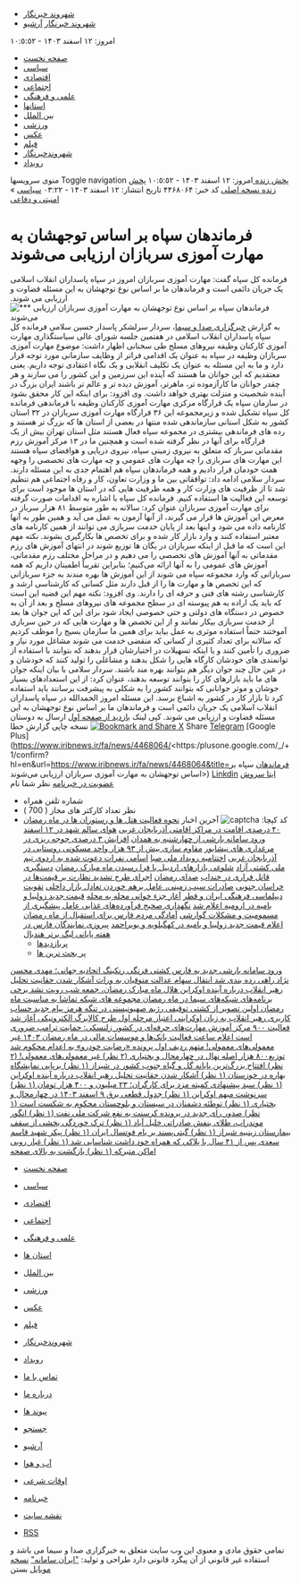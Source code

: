 [](https://www.iribnews.ir/fa/news/4468064/</> "خبرگزاری صدا وسیما")
[](https://www.iribnews.ir/fa/news/4468064/<https:/splus.ir/iribnews>) [](https://www.iribnews.ir/fa/news/4468064/<https:/eitaa.com/iribnews>) [](https://www.iribnews.ir/fa/news/4468064/<https:/ble.ir/iribnews>) [](https://www.iribnews.ir/fa/news/4468064/<https:/iGap.net/iribnews>) [](https://www.iribnews.ir/fa/news/4468064/<https:/rubika.ir/iribnews>) [](https://www.iribnews.ir/fa/news/4468064/<https:/www.aparat.com/iribnews.ir>) [ ](https://www.iribnews.ir/fa/news/4468064/<https:/Gap.im/iribnews>) [](https://www.iribnews.ir/fa/news/4468064/<https:/www.virasty.com/iribnews>) [](https://www.iribnews.ir/fa/news/4468064/</fa/news/1148469>)
  * [](https://www.iribnews.ir/fa/news/4468064/</fa/news/1148469>) [شهروند خبرنگار](https://www.iribnews.ir/fa/news/4468064/<https:/www.iribnews.ir/fa/reporters> "شهروند خبرنگار")
  * [شهروند خبرنگار](https://www.iribnews.ir/fa/news/4468064/<https:/www.iribnews.ir/fa/reporters> "شهروند خبرنگار") [آرشیو](https://www.iribnews.ir/fa/news/4468064/<https:/www.iribnews.ir/fa/archive> "آرشیو")


[](https://www.iribnews.ir/fa/news/4468064/<https:/www.iribnews.ir/fa/search> "search")
[](https://www.iribnews.ir/fa/news/4468064/<javascript:document.searchForm.submit\(\);> "search")
[](https://www.iribnews.ir/fa/news/4468064/<https:/www.iribnews.ir/fa/rss> "rss") [](https://www.iribnews.ir/fa/news/4468064/<#> "lock")
امروز: ۱۲ اسفند ۱۴۰۳ - ١٠:٥:٥٢ 
[](https://www.iribnews.ir/fa/news/4468064/<https:/splus.ir/iribnews>) [](https://www.iribnews.ir/fa/news/4468064/<https:/eitaa.com/iribnews>) [](https://www.iribnews.ir/fa/news/4468064/<https:/ble.ir/iribnews>) [](https://www.iribnews.ir/fa/news/4468064/<https:/iGap.net/iribnews>) [](https://www.iribnews.ir/fa/news/4468064/<https:/rubika.ir/iribnews>) [](https://www.iribnews.ir/fa/news/4468064/<https:/www.aparat.com/iribnews.ir>) [ ](https://www.iribnews.ir/fa/news/4468064/<https:/Gap.im/iribnews>) [](https://www.iribnews.ir/fa/news/4468064/<https:/www.virasty.com/iribnews>)
[](https://www.iribnews.ir/fa/news/4468064/<https:/splus.ir/iribnews>) [](https://www.iribnews.ir/fa/news/4468064/<https:/eitaa.com/iribnews>) [](https://www.iribnews.ir/fa/news/4468064/<https:/ble.ir/iribnews>) [](https://www.iribnews.ir/fa/news/4468064/<https:/iGap.net/iribnews>) [](https://www.iribnews.ir/fa/news/4468064/<https:/rubika.ir/iribnews>) [](https://www.iribnews.ir/fa/news/4468064/<https:/www.aparat.com/iribnews.ir>) [ ](https://www.iribnews.ir/fa/news/4468064/<https:/Gap.im/iribnews>) [](https://www.iribnews.ir/fa/news/4468064/<https:/www.virasty.com/iribnews>)
[](https://www.iribnews.ir/fa/news/4468064/</> "خبرگزاری صدا وسیما")
  * [صفحه نخست](https://www.iribnews.ir/fa/news/4468064/<https:/www.iribnews.ir>)
  * [ سیاسی ](https://www.iribnews.ir/fa/news/4468064/<https:/www.iribnews.ir/fa/political>)
  * [ اقتصادی ](https://www.iribnews.ir/fa/news/4468064/<https:/www.iribnews.ir/fa/economic>)
  * [ اجتماعی ](https://www.iribnews.ir/fa/news/4468064/<https:/www.iribnews.ir/fa/social>)
  * [ علمی و فرهنگی ](https://www.iribnews.ir/fa/news/4468064/<https:/www.iribnews.ir/fa/science-culture>)
  * [استانها](https://www.iribnews.ir/fa/news/4468064/<https:/www.iribnews.ir/fa/provinces> "استان")
  * [بین الملل](https://www.iribnews.ir/fa/news/4468064/<https:/www.iribnews.ir/fa/international> "بین الملل")
  * [ ورزشی ](https://www.iribnews.ir/fa/news/4468064/<https:/www.iribnews.ir/fa/sport>)
  * [ عکس ](https://www.iribnews.ir/fa/news/4468064/<https:/www.iribnews.ir/fa/photo>)
  * [ فیلم ](https://www.iribnews.ir/fa/news/4468064/<https:/www.iribnews.ir/fa/video>)
  * [ شهروندخبرنگار ](https://www.iribnews.ir/fa/news/4468064/<https:/www.iribnews.ir/fa/shahrvand>)
  * [ رویداد ](https://www.iribnews.ir/fa/news/4468064/<https:/www.iribnews.ir/fa/rouydad>)


منوی سرویسها Toggle navigation 
[ پخش زنده ](https://www.iribnews.ir/fa/news/4468064/</fa/live/t/irinn> "پخش زنده")
امروز: ۱۲ اسفند ۱۴۰۳ - ١٠:٥:٥٢ 
[ پخش زنده ](https://www.iribnews.ir/fa/news/4468064/</fa/live/t/irinn> "پخش زنده")
[نسخه اصلی](https://www.iribnews.ir/fa/news/4468064/<#>)
کد خبر: ۴۴۶۸۰۶۴ 
تاریخ انتشار: ۱۲ اسفند ۱۴۰۳ - ۰۳:۲۲ 
[سیاسی](https://www.iribnews.ir/fa/news/4468064/</fa/political>) » [امنیتی و دفاعی](https://www.iribnews.ir/fa/news/4468064/</fa/services/5/14>)
[](https://www.iribnews.ir/fa/news/4468064/</fa/save/4468064> "ذخیره")
#  فرماندهان سپاه بر اساس توجهشان به مهارت آموزی سربازان ارزیابی می‌شوند 
فرمانده کل سپاه گفت: مهارت آموزی سربازان امروز در سپاه پاسداران انقلاب اسلامی یک جریان دائمی است و فرماندهان ما بر اساس نوع توجهشان به این مسئله قضاوت و ارزیابی می شوند.
![*** فرماندهان سپاه بر اساس نوع توجهشان به مهارت آموزی سربازان ارزیابی می‌شوند](https://www.iribnews.ir/files/fa/news/1403/12/11/12088388_571.jpg)
به گزارش [خبرگزاری صدا و سیما](https://www.iribnews.ir/fa/news/4468064/<https:/zahedan.iribnews.ir/>)، سردار سرلشکر پاسدار حسین سلامی فرمانده کل سپاه پاسداران انقلاب اسلامی در هفتمین جلسه شورای عالی سیاستگذاری مهارت آموزی کارکنان وظیفه نیرو‌های مسلح طی سخنانی اظهار داشت: موضوع مهارت آموزی سربازان وظیفه در سپاه به عنوان یک اقدامی فراتر از وظایف سازمانی مورد توجه قرار دارد و ما به این مسئله به عنوان یک تکلیف انقلابی و یک نگاه اعتقادی توجه داریم. یعنی معتقدیم که این جوانان ما هستند که آینده این سرزمین و این کشور را می سازند و هر چقدر جوانان ما کارآزموده تر، ماهرتر، آموزش دیده تر و عالم تر باشند ایران بزرگ در آینده شخصیت و منزلت بهتری خواهد داشت.
وی افزود: برای اینکه این کار محقق بشود در سازمان سپاه یک قرارگاه مرکزی مهارت آموزی کارکنان وظیفه با فرماندهی فرمانده کل سپاه تشکیل شده و زیرمجموعه این ۳۶ قرارگاه مهارت آموزی سربازان در ۳۲ استان کشور به شکل استانی سازماندهی شده منتها در بعضی از استان ها که بزرگ تر هستند و رده های فرماندهی بیشتری در مجموعه سپاه فعال هستند مثل استان تهران بیش از یک قرارگاه برای آنها در نظر گرفته شده است و همچنین ما در ۱۳ مرکز آموزش رزم مقدماتی سرباز که متعلق به نیروی زمینی سپاه، نیروی دریایی و هوافضای سپاه هستند این مهارت های سربازی را چه مهارت های عمومی و چه مهارت های تخصصی را وجهه همت خودمان قرار دادیم و همه فرماندهان سپاه هم اهتمام جدی به این مسئله دارند.
سردار سلامی ادامه داد: توافقاتی بین ما و وزارت تعاون، کار و رفاه اجتماعی هم تنظیم شد تا از ظرفیت های وزارت کار و همه ظرفیت هایی که در استان ها موجود است برای توسعه این فعالیت ها استفاده کنیم. فرمانده کل سپاه با اشاره به اقدامات صورت گرفته برای مهارت آموزی سربازان عنوان کرد: سالانه به طور متوسط ۸۱ هزار سرباز در معرض این آموزش ها قرار می گیرند، از آنها آزمون به عمل می آید و همین طور به آنها کارنامه داده می شود و اینها بعد از پایان خدمت سربازی می توانند از همین کارنامه های معتبر استفاده کنند و وارد بازار کار شده و برای تخصص ها بکارگیری بشوند. نکته مهم این است که ما قبل از اینکه سربازان در یگان ها توزیع شوند در انتهای آموزش های رزم مقدماتی به آنها آموزش های تخصصی را می دهیم و در مراحل مختلف رزم مقدماتی، آموزش های عمومی را به آنها ارائه می‌کنیم؛ بنابراین تقریباً اطمینان داریم که همه سربازانی که وارد مجموعه سپاه می شوند از این آموزش ها بهره مندند به جزء سربازانی که این تخصص ها و مهارت ها را از قبل دارند مثل کسانی که کارشناسی ارشد و کارشناسی رشته های فنی و حرفه ای را دارند. 
وی افزود: نکته مهم این قضیه این است که باید یک اراده به هم پیوسته ای در سطح مجموعه های نیرو‌های مسلح و بعد از آن به خصوص در دستگاه های دولتی و حتی خصوصی ایجاد شود برای این که این جوان ها بعد از خدمت سربازی بیکار نمانند و از این تخصص ها و مهارت هایی که در حین سربازی آموختند حتماً استفاده موثری به عمل بیاید برای همین ما سازمان بسیج را موظف کردیم که سالانه برای تعداد کثیری از کسانی که منقضی خدمت می شوند مشاغل مورد نیاز و ضروری را تأمین کنند و یا اینکه تسهیلات در اختیارشان قرار بدهند که بتوانند با استفاده از توانمندی های خودشان کارگاه هایی را شکل بدهند و مشاغلی را تولید کنند که خودشان و در عین حال چند جوان دیگر هم بتوانند بهره مند باشند.
سردار سلامی با بیان اینکه جوان های ما باید بازار‌های کار را بتوانند توسعه بدهند، عنوان کرد: از این استعداد‌های بسیار جوشان و موثر جوانانی که بتوانند کشور را به شکلی به پیشرفت برسانند باید استفاده کرد تا بازار کار در کشور به اشباع برسد. این مسئله امروز الحمدالله در سپاه پاسداران انقلاب اسلامی یک جریان دائمی است و فرماندهان ما بر اساس نوع توجهشان به این مسئله قضاوت و ارزیابی می شوند.
کپی لینک 
[بازدید از صفحه اول](https://www.iribnews.ir/fa/news/4468064/</>)
ارسال به دوستان
نسخه چاپی
گزارش خطا
[ ![Bookmark and Share](https://www.iribnews.ir/client/themes/fa/main/img/share_to.gif) ](https://www.iribnews.ir/fa/news/4468064/<#>)
[X](https://www.iribnews.ir/fa/news/4468064/<#>) Share 
[Telegram](https://www.iribnews.ir/fa/news/4468064/<tg:/msg_url?url=https://www.iribnews.ir/fa/news/4468064>) [Google Plus](https://www.iribnews.ir/fa/news/4468064/<https:/plusone.google.com/_/+1/confirm?hl=en&url=https://www.iribnews.ir/fa/news/4468064&title=فرماندهان سپاه بر اساس توجهشان به مهارت آموزی سربازان ارزیابی می‌شوند>) [Linkdin](https://www.iribnews.ir/fa/news/4468064/<https:/linkedin.com/shareArticle?mini=true&url=https://www.iribnews.ir/fa/news/4468064/%D9%81%D8%B1%D9%85%D8%A7%D9%86%D8%AF%D9%87%D8%A7%D9%86-%D8%B3%D9%BE%D8%A7%D9%87-%D8%A8%D8%B1-%D8%A7%D8%B3%D8%A7%D8%B3-%D8%AA%D9%88%D8%AC%D9%87%D8%B4%D8%A7%D9%86-%D8%A8%D9%87-%D9%85%D9%87%D8%A7%D8%B1%D8%AA-%D8%A2%D9%85%D9%88%D8%B2%DB%8C-%D8%B3%D8%B1%D8%A8%D8%A7%D8%B2%D8%A7%D9%86-%D8%A7%D8%B1%D8%B2%DB%8C%D8%A7%D8%A8%DB%8C-%D9%85%DB%8C%E2%80%8C%D8%B4%D9%88%D9%86%D8%AF&title=>)
[ ایتا ](https://www.iribnews.ir/fa/news/4468064/<https:/eitaa.com/share/url?url=https://www.iribnews.ir/fa/news/4468064/فرماندهان-سپاه-بر-اساس-توجهشان-به-مهارت-آموزی-سربازان-ارزیابی-می‌شوند> "ایتا") [ سروش ](https://www.iribnews.ir/fa/news/4468064/<soroush:/share?text=%D9%81%D8%B1%D9%85%D8%A7%D9%86%D8%AF%D9%87%D8%A7%D9%86-%D8%B3%D9%BE%D8%A7%D9%87-%D8%A8%D8%B1-%D8%A7%D8%B3%D8%A7%D8%B3-%D8%AA%D9%88%D8%AC%D9%87%D8%B4%D8%A7%D9%86-%D8%A8%D9%87-%D9%85%D9%87%D8%A7%D8%B1%D8%AA-%D8%A2%D9%85%D9%88%D8%B2%DB%8C-%D8%B3%D8%B1%D8%A8%D8%A7%D8%B2%D8%A7%D9%86-%D8%A7%D8%B1%D8%B2%DB%8C%D8%A7%D8%A8%DB%8C-%D9%85%DB%8C%E2%80%8C%D8%B4%D9%88%D9%86%D8%AF&url=https://www.iribnews.ir/fa/news/4468064/فرماندهان-سپاه-بر-اساس-توجهشان-به-مهارت-آموزی-سربازان-ارزیابی-می‌شوند> "سروش")
[عضویت در خبرنامه](https://www.iribnews.ir/fa/news/4468064/</fa/newsletter> "عضویت در خبرنامه")
نظر شما
نام
* شماره تلفن همراه
* نظر
تعداد کارکتر های مجاز ( 700 ) 
* کد کپچا:
![captcha](https://www.iribnews.ir/fa/captcha/simple/sum/4468064)
آخرین اخبار
[نحوه فعالیت هتل ها و رستوران ها در ماه رمضان](https://www.iribnews.ir/fa/news/4468064/</fa/news/4468225/نحوه-فعالیت-هتل-ها-و-رستوران-ها-در-ماه-رمضان> "نحوه فعالیت هتل ها و رستوران ها در ماه رمضان")
[۴۰ درصدی اقامت در مراکز اقامتی آذربایجان غربی](https://www.iribnews.ir/fa/news/4468064/</fa/news/4468223/۴۰-درصدی-اقامت-در-مراکز-اقامتی-آذربایجان-غربی> "۴۰ درصدی اقامت در مراکز اقامتی آذربایجان غربی")
[هوای سالم شهد در ۱۲ اسفند](https://www.iribnews.ir/fa/news/4468064/</fa/news/4468217/هوای-سالم-شهد-در-۱۲-اسفند> "هوای سالم شهد در ۱۲ اسفند")
[ورود سامانه بارشی از چهارشنبه به همدان](https://www.iribnews.ir/fa/news/4468064/</fa/news/4468220/ورود-سامانه-بارشی-از-چهارشنبه-به-همدان> "ورود سامانه بارشی از چهارشنبه به همدان")
[افزایش ۳ درصدی جوجه ریزی در مرغداری های نیشابور](https://www.iribnews.ir/fa/news/4468064/</fa/news/4468178/افزایش-۳-درصدی-جوجه-ریزی-در-مرغداری-های-نیشابور> "افزایش ۳ درصدی جوجه ریزی در مرغداری های نیشابور")
[مقاوم سازی بیش از ۹۳ هزار واحد مسکونی روستایی در آذربایجان غربی](https://www.iribnews.ir/fa/news/4468064/</fa/news/4468219/مقاوم-سازی-بیش-از-۹۳-هزار-واحد-مسکونی-روستایی-در-آذربایجان-غربی> "مقاوم سازی بیش از ۹۳ هزار واحد مسکونی روستایی در آذربایجان غربی")
[اختتامیه رویداد ملی صبا](https://www.iribnews.ir/fa/news/4468064/</fa/news/4468214/اختتامیه-رویداد-ملی-صبا> "اختتامیه رویداد ملی صبا")
[اسامی نفرات دعوت شده به اردوی تیم ملی کشتی آزاد](https://www.iribnews.ir/fa/news/4468064/</fa/news/4468207/اسامی-نفرات-دعوت-شده-به-اردوی-تیم-ملی-کشتی-آزاد> "اسامی نفرات دعوت شده به اردوی تیم ملی کشتی آزاد")
[شلوغی بازارهای اردبیل با فرا رسیدن ماه مبارک رمضان](https://www.iribnews.ir/fa/news/4468064/</fa/news/4468203/شلوغی-بازارهای-اردبیل-با-فرا-رسیدن-ماه-مبارک-رمضان> "شلوغی بازارهای اردبیل با فرا رسیدن ماه مبارک رمضان")
[دستگیری قاتل فراری در خنداب](https://www.iribnews.ir/fa/news/4468064/</fa/news/4468215/دستگیری-قاتل-فراری-در-خنداب> "دستگیری قاتل فراری در خنداب")
[صدای رمضان](https://www.iribnews.ir/fa/news/4468064/</fa/news/4468199/صدای-رمضان> "صدای رمضان")
[اجرای طرح تشدید نظارت بر قیمت‌ها در خراسان جنوبی](https://www.iribnews.ir/fa/news/4468064/</fa/news/4468174/اجرای-طرح-تشدید-نظارت-بر-قیمت‌ها-در-خراسان-جنوبی> "اجرای طرح تشدید نظارت بر قیمت‌ها در خراسان جنوبی")
[صادرات سیب زمینی، عامل برهم خوردن تعادل بازار داخلی](https://www.iribnews.ir/fa/news/4468064/</fa/news/4468208/صادرات-سیب-زمینی-عامل-برهم-خوردن-تعادل-بازار-داخلی> "صادرات سیب زمینی، عامل برهم خوردن تعادل بازار داخلی")
[تقویت دیپلماسی فرهنگی ایران و قطر](https://www.iribnews.ir/fa/news/4468064/</fa/news/4468197/تقویت-دیپلماسی-فرهنگی-ایران-و-قطر> "تقویت دیپلماسی فرهنگی ایران و قطر")
[آغاز جزء خوانی محله به محله](https://www.iribnews.ir/fa/news/4468064/</fa/news/4468209/آغاز-جزء-خوانی-محله-به-محله> "آغاز جزء خوانی محله به محله")
[قیمت جدید زولبیا و بامیه در ارومیه اعلام شد](https://www.iribnews.ir/fa/news/4468064/</fa/news/4468210/قیمت-جدید-زولبیا-و-بامیه-در-ارومیه-اعلام-شد> "قیمت جدید زولبیا و بامیه در ارومیه اعلام شد")
[نگهداری صحیح فرآورده‌های غذایی عامل پیشگیری از مسمومیت و مشکلات گوارشی](https://www.iribnews.ir/fa/news/4468064/</fa/news/4468193/نگهداری-صحیح-فرآورده‌های-غذایی-عامل-پیشگیری-از-مسمومیت-و-مشکلات-گوارشی> "نگهداری صحیح فرآورده‌های غذایی عامل پیشگیری از مسمومیت و مشکلات گوارشی")
[آمادگی مردم فارس برای استقبال از ماه رمضان](https://www.iribnews.ir/fa/news/4468064/</fa/news/4467977/آمادگی-مردم-فارس-برای-استقبال-از-ماه-رمضان> "آمادگی مردم فارس برای استقبال از ماه رمضان")
[اعلام قیمت جدید زولبیا و بامیه در کهگیلویه و بویراحمد](https://www.iribnews.ir/fa/news/4468064/</fa/news/4468201/اعلام-قیمت-جدید-زولبیا-و-بامیه-در-کهگیلویه-و-بویراحمد> "اعلام قیمت جدید زولبیا و بامیه در کهگیلویه و بویراحمد")
[پیروزی نمایندگان فارس در هفته پایانی لیگ برتر هندبال](https://www.iribnews.ir/fa/news/4468064/</fa/news/4468177/پیروزی-نمایندگان-فارس-در-هفته-پایانی-لیگ-برتر-هندبال> "پیروزی نمایندگان فارس در هفته پایانی لیگ برتر هندبال")
  * [پربازدیدها](https://www.iribnews.ir/fa/news/4468064/<#tab_a1>)
  * [پر بحث ترین ها](https://www.iribnews.ir/fa/news/4468064/<#tab_b2>)


[ ورود سامانه بارشی جدید به فارس ](https://www.iribnews.ir/fa/news/4468064/</fa/news/4467334/ورود-سامانه-بارشی-جدید-به-فارس> "ورود سامانه بارشی جدید به فارس")
[ کشتی فرنگی رنکینگ اتحادیه جهانی؛ مهدی محسن نژاد راهی رده بندی شد ](https://www.iribnews.ir/fa/news/4468064/</fa/news/4467811/کشتی-فرنگی-رنکینگ-اتحادیه-جهانی-مهدی-محسن-نژاد-راهی-رده-بندی-شد> "کشتی فرنگی رنکینگ اتحادیه جهانی؛ مهدی محسن نژاد راهی رده بندی شد")
[ انتقال سهام عدالت متوفیان به وراث ](https://www.iribnews.ir/fa/news/4468064/</fa/news/4467197/انتقال-سهام-عدالت-متوفیان-به-وراث> "انتقال سهام عدالت متوفیان به وراث")
[ آشکار شدن حقانیت تحلیل رهبر انقلاب درباره آینده اوکراین ](https://www.iribnews.ir/fa/news/4468064/</fa/news/4467212/آشکار-شدن-حقانیت-تحلیل-رهبر-انقلاب-درباره-آینده-اوکراین> "آشکار شدن حقانیت تحلیل رهبر انقلاب درباره آینده اوکراین")
[ هلال ماه مبارک رمضان، جمعه شب رویت نشد ](https://www.iribnews.ir/fa/news/4468064/</fa/news/4467175/هلال-ماه-مبارک-رمضان-جمعه-شب-رویت-نشد> "هلال ماه مبارک رمضان، جمعه شب رویت نشد")
[ برخی برنامه‌های شبکه‌های سیما در ماه رمضان ](https://www.iribnews.ir/fa/news/4468064/</fa/news/4467579/برخی-برنامه‌های-شبکه‌های-سیما-در-ماه-رمضان> "برخی برنامه‌های شبکه‌های سیما در ماه رمضان")
[ مجموعه های شبکه تماشا به مناسبت ماه رمضان ](https://www.iribnews.ir/fa/news/4468064/</fa/news/4467711/مجموعه-های-شبکه-تماشا-به-مناسبت-ماه-رمضان> "مجموعه های شبکه تماشا به مناسبت ماه رمضان")
[ اولین تصویر از کشتی توقیفی رژیم صهیونیستی در تنگه هرمز ](https://www.iribnews.ir/fa/news/4468064/</fa/news/4467806/اولین-تصویر-از-کشتی-توقیفی-رژیم-صهیونیستی-در-تنگه-هرمز> "اولین تصویر از کشتی توقیفی رژیم صهیونیستی در تنگه هرمز")
[ پیام جدید حساب کاربری رهبر انقلاب به زبان اوکراینی ](https://www.iribnews.ir/fa/news/4468064/</fa/news/4468081/پیام-جدید-حساب-کاربری-رهبر-انقلاب-به-زبان-اوکراینی> "پیام جدید حساب کاربری رهبر انقلاب به زبان اوکراینی")
[ اعتبار مرحله اول طرح کالابرگ الکترونیکی آغاز شد ](https://www.iribnews.ir/fa/news/4468064/</fa/news/4467860/اعتبار-مرحله-اول-طرح-کالابرگ-الکترونیکی-آغاز-شد> "اعتبار مرحله اول طرح کالابرگ الکترونیکی آغاز شد")
[ فعالیت ۹۰۰ مرکز آموزش مهارت‌های حرفه‌ای در کشور ](https://www.iribnews.ir/fa/news/4468064/</fa/news/4467176/فعالیت-۹۰۰-مرکز-آموزش-مهارت‌های-حرفه‌ای-در-کشور> "فعالیت ۹۰۰ مرکز آموزش مهارت‌های حرفه‌ای در کشور")
[ زلنسکی: حمایت ترامپ ضروری است ](https://www.iribnews.ir/fa/news/4468064/</fa/news/4468068/زلنسکی-حمایت-ترامپ-ضروری-است> "زلنسکی: حمایت ترامپ ضروری است")
[ اعلام ساعت فعالیت بانک‌ها و موسسات مالی در ماه رمضان ۱۴۰۳ ](https://www.iribnews.ir/fa/news/4468064/</fa/news/4467773/اعلام-ساعت-فعالیت-بانک‌ها-و-موسسات-مالی-در-ماه-رمضان-۱۴۰۳> "اعلام ساعت فعالیت بانک‌ها و موسسات مالی در ماه رمضان ۱۴۰۳")
[ غیر معمولی‌های معمولی! ](https://www.iribnews.ir/fa/news/4468064/</fa/news/4466743/غیر-معمولی‌های-معمولی> "غیر معمولی‌های معمولی!")
[ متهم ردیف اول پرونده «رضایت خودرو» به اعدام محکوم شد ](https://www.iribnews.ir/fa/news/4468064/</fa/news/4467833/متهم-ردیف-اول-پرونده-رضایت-خودرو-به-اعدام-محکوم-شد> "متهم ردیف اول پرونده «رضایت خودرو» به اعدام محکوم شد")
[ توزیع۸۰۰ هزار اصله نهال در چهارمحال و بختیاری (۲ نظر) ](https://www.iribnews.ir/fa/news/4468064/</fa/news/4465996/توزیع۸۰۰-هزار-اصله-نهال-در-چهارمحال-و-بختیاری> "توزیع۸۰۰ هزار اصله نهال در چهارمحال و بختیاری")
[ غیر معمولی‌های معمولی! (۲ نظر) ](https://www.iribnews.ir/fa/news/4468064/</fa/news/4466743/غیر-معمولی‌های-معمولی> "غیر معمولی‌های معمولی!")
[ افتتاح بزرگ‌ترین پایانه گل و گیاه جنوب کشور در شیراز (۱ نظر) ](https://www.iribnews.ir/fa/news/4468064/</fa/news/4465673/افتتاح-بزرگ‌ترین-پایانه-گل-و-گیاه-جنوب-کشور-در-شیراز> "افتتاح بزرگ‌ترین پایانه گل و گیاه جنوب کشور در شیراز")
[ برپایی نمایشگاه بهاره در خوزستان (۱ نظر) ](https://www.iribnews.ir/fa/news/4468064/</fa/news/4466774/برپایی-نمایشگاه-بهاره-در-خوزستان> "برپایی نمایشگاه بهاره در خوزستان")
[ آشکار شدن حقانیت تحلیل رهبر انقلاب درباره آینده اوکراین (۱ نظر) ](https://www.iribnews.ir/fa/news/4468064/</fa/news/4467212/آشکار-شدن-حقانیت-تحلیل-رهبر-انقلاب-درباره-آینده-اوکراین> "آشکار شدن حقانیت تحلیل رهبر انقلاب درباره آینده اوکراین")
[ سبد پیشنهادی کمیته مزد برای کارگران؛ ۲۳ میلیون و ۴۰۰ هزار تومان (۱ نظر) ](https://www.iribnews.ir/fa/news/4468064/</fa/news/4466680/سبد-پیشنهادی-کمیته-مزد-برای-کارگران-۲۳-میلیون-و-۴۰۰-هزار-تومان> "سبد پیشنهادی کمیته مزد برای کارگران؛ ۲۳ میلیون و ۴۰۰ هزار تومان")
[ سرنوشت مبهم اوکراین (۱ نظر) ](https://www.iribnews.ir/fa/news/4468064/</fa/news/4467094/سرنوشت-مبهم-اوکراین> "سرنوشت مبهم اوکراین")
[ جدول قطعی برق ۹ اسفند ۱۴۰۳ در چهارمحال و بختیاری (۱ نظر) ](https://www.iribnews.ir/fa/news/4468064/</fa/news/4465591/جدول-قطعی-برق-۹-اسفند-۱۴۰۳-در-چهارمحال-و-بختیاری> "جدول قطعی برق ۹ اسفند ۱۴۰۳ در چهارمحال و بختیاری")
[ توطئه دشمنان در سیستان و بلوچستان محکوم به شکست است (۱ نظر) ](https://www.iribnews.ir/fa/news/4468064/</fa/news/4466615/توطئه-دشمنان-در-سیستان-و-بلوچستان-محکوم-به-شکست-است> "توطئه دشمنان در سیستان و بلوچستان محکوم به شکست است")
[ صدور رای جدید در پرونده کرسنت به نفع شرکت ملی نفت (۱ نظر) ](https://www.iribnews.ir/fa/news/4468064/</fa/news/4466408/صدور-رای-جدید-در-پرونده-کرسنت-به-نفع-شرکت-ملی-نفت> "صدور رای جدید در پرونده کرسنت به نفع شرکت ملی نفت")
[ انگور موندراپ، طلای بنفش صادراتی خلیل آباد (۱ نظر) ](https://www.iribnews.ir/fa/news/4468064/</fa/news/4464444/انگور-موندراپ-طلای-بنفش-صادراتی-خلیل-آباد> "انگور موندراپ، طلای بنفش صادراتی خلیل آباد")
[ ترک خوردگی بخشی از سقف بیمارستان زینبیه شیراز (۱ نظر) ](https://www.iribnews.ir/fa/news/4468064/</fa/news/4465868/ترک-خوردگی-بخشی-از-سقف-بیمارستان-زینبیه-شیراز> "ترک خوردگی بخشی از سقف بیمارستان زینبیه شیراز")
[ گیتی‌پسند بر بام فوتسال ایران (۱ نظر) ](https://www.iribnews.ir/fa/news/4468064/</fa/news/4465897/گیتی‌پسند-بر-بام-فوتسال-ایران> "گیتی‌پسند بر بام فوتسال ایران")
[ پیکر شهید قاسم سعدی پس از ۴۱ سال با پلاکی که همراه خود داشت شناسایی شد (۱ نظر) ](https://www.iribnews.ir/fa/news/4468064/</fa/news/4466494/پیکر-شهید-قاسم-سعدی-پس-از-۴۱-سال-با-پلاکی-که-همراه-خود-داشت-شناسایی-شد> "پیکر شهید قاسم سعدی پس از ۴۱ سال با پلاکی که همراه خود داشت شناسایی شد")
[ غبار روبی اماکن متبرکه (۱ نظر) ](https://www.iribnews.ir/fa/news/4468064/</fa/news/4466971/غبار-روبی-اماکن-متبرکه> "غبار روبی اماکن متبرکه")
[بازگشت به بالای صفحه](https://www.iribnews.ir/fa/news/4468064/<#header>)
  * [صفحه نخست](https://www.iribnews.ir/fa/news/4468064/<https:/www.iribnews.ir> "home")
  * [ سیاسی ](https://www.iribnews.ir/fa/news/4468064/</fa/political>)
  * [ اقتصادی ](https://www.iribnews.ir/fa/news/4468064/</fa/economic>)
  * [ اجتماعی ](https://www.iribnews.ir/fa/news/4468064/</fa/social>)
  * [ علمی و فرهنگی ](https://www.iribnews.ir/fa/news/4468064/</fa/science-culture>)
  * [ استان ها ](https://www.iribnews.ir/fa/news/4468064/</fa/provinces>)
  * [ بین الملل ](https://www.iribnews.ir/fa/news/4468064/</fa/international>)
  * [ ورزشی ](https://www.iribnews.ir/fa/news/4468064/</fa/sport>)
  * [ عکس ](https://www.iribnews.ir/fa/news/4468064/</fa/photo>)
  * [ فیلم ](https://www.iribnews.ir/fa/news/4468064/</fa/video>)
  * [ شهروندخبرنگار ](https://www.iribnews.ir/fa/news/4468064/</fa/shahrvand>)
  * [ رویداد ](https://www.iribnews.ir/fa/news/4468064/</fa/rouydad>)


  * [تماس با ما](https://www.iribnews.ir/fa/news/4468064/<https:/www.iribnews.ir/fa/contacts> "تماس با ما")
  * [درباره ما](https://www.iribnews.ir/fa/news/4468064/<https:/www.iribnews.ir/fa/about> "درباره ما")
  * [پیوند ها](https://www.iribnews.ir/fa/news/4468064/<https:/www.iribnews.ir/fa/links> "پیوند ها")
  * [جستجو](https://www.iribnews.ir/fa/news/4468064/<https:/www.iribnews.ir/fa/search> "جستجو")
  * [آرشیو](https://www.iribnews.ir/fa/news/4468064/<https:/www.iribnews.ir/fa/archive> "آرشیو")
  * [آب و هوا](https://www.iribnews.ir/fa/news/4468064/<https:/www.iribnews.ir/fa/weather> "آب و هوا")
  * [اوقات شرعی](https://www.iribnews.ir/fa/news/4468064/<https:/www.iribnews.ir/fa/prayer> "اوقات شرعی")
  * [خبرنامه](https://www.iribnews.ir/fa/news/4468064/<https:/www.iribnews.ir/fa/newsletter> "خبرنامه")
  * [نقشه سایت](https://www.iribnews.ir/fa/news/4468064/<https:/www.iribnews.ir/fa/sitemap2> "نقشه سایت")
  * [RSS](https://www.iribnews.ir/fa/news/4468064/<https:/www.iribnews.ir/fa/rss> "RSS")


تمامی حقوق مادی و معنوی این وب سایت متعلق به خبرگزاری صدا و سیما می باشد و استفاده غیر قانونی از آن پیگرد قانونی دارد 
طراحی و تولید: ["ایران سامانه"](https://www.iribnews.ir/fa/news/4468064/<https:/iransamaneh.com> "طراحی سایت ، طراحی وب ، میزبانی وب ، ایران سامانه")
[نسخه موبایل](https://www.iribnews.ir/fa/news/4468064/<#>)
بستن
